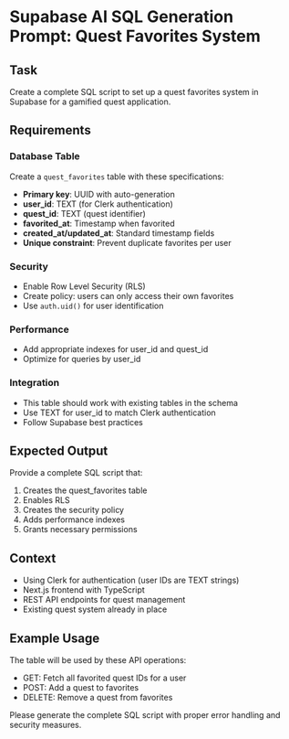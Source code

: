 # Supabase AI SQL Generation Prompt: Quest Favorites System

## Task
Create a complete SQL script to set up a quest favorites system in Supabase for a gamified quest application.

## Requirements

### Database Table
Create a `quest_favorites` table with these specifications:
- **Primary key**: UUID with auto-generation
- **user_id**: TEXT (for Clerk authentication)
- **quest_id**: TEXT (quest identifier)
- **favorited_at**: Timestamp when favorited
- **created_at/updated_at**: Standard timestamp fields
- **Unique constraint**: Prevent duplicate favorites per user

### Security
- Enable Row Level Security (RLS)
- Create policy: users can only access their own favorites
- Use `auth.uid()` for user identification

### Performance
- Add appropriate indexes for user_id and quest_id
- Optimize for queries by user_id

### Integration
- This table should work with existing tables in the schema
- Use TEXT for user_id to match Clerk authentication
- Follow Supabase best practices

## Expected Output
Provide a complete SQL script that:
1. Creates the quest_favorites table
2. Enables RLS
3. Creates the security policy
4. Adds performance indexes
5. Grants necessary permissions

## Context
- Using Clerk for authentication (user IDs are TEXT strings)
- Next.js frontend with TypeScript
- REST API endpoints for quest management
- Existing quest system already in place

## Example Usage
The table will be used by these API operations:
- GET: Fetch all favorited quest IDs for a user
- POST: Add a quest to favorites
- DELETE: Remove a quest from favorites

Please generate the complete SQL script with proper error handling and security measures. 